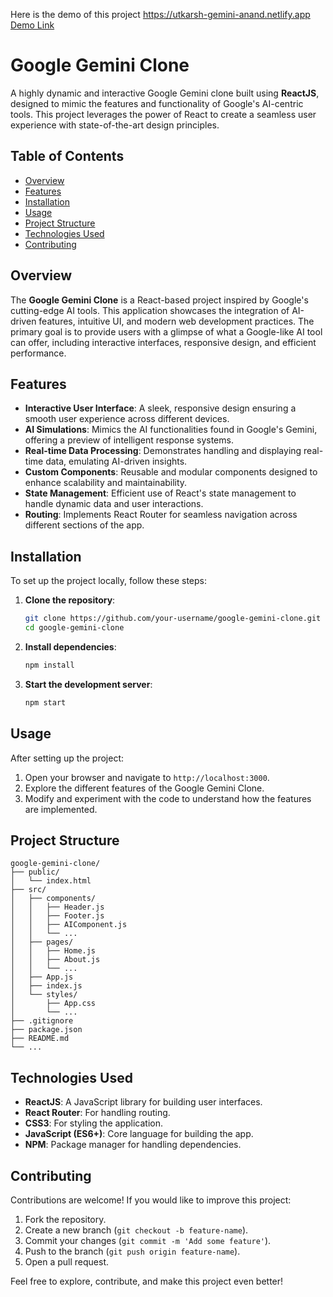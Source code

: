 Here is the demo of this project
https://utkarsh-gemini-anand.netlify.app
[Demo Link]()

# Google Gemini Clone

A highly dynamic and interactive Google Gemini clone built using **ReactJS**, designed to mimic the features and functionality of Google's AI-centric tools. This project leverages the power of React to create a seamless user experience with state-of-the-art design principles.

## Table of Contents

- [Overview](#overview)
- [Features](#features)
- [Installation](#installation)
- [Usage](#usage)
- [Project Structure](#project-structure)
- [Technologies Used](#technologies-used)
- [Contributing](#contributing)


## Overview

The **Google Gemini Clone** is a React-based project inspired by Google's cutting-edge AI tools. This application showcases the integration of AI-driven features, intuitive UI, and modern web development practices. The primary goal is to provide users with a glimpse of what a Google-like AI tool can offer, including interactive interfaces, responsive design, and efficient performance.

## Features

- **Interactive User Interface**: A sleek, responsive design ensuring a smooth user experience across different devices.
- **AI Simulations**: Mimics the AI functionalities found in Google's Gemini, offering a preview of intelligent response systems.
- **Real-time Data Processing**: Demonstrates handling and displaying real-time data, emulating AI-driven insights.
- **Custom Components**: Reusable and modular components designed to enhance scalability and maintainability.
- **State Management**: Efficient use of React's state management to handle dynamic data and user interactions.
- **Routing**: Implements React Router for seamless navigation across different sections of the app.

## Installation

To set up the project locally, follow these steps:

1. **Clone the repository**:
   ```bash
   git clone https://github.com/your-username/google-gemini-clone.git
   cd google-gemini-clone
   ```

2. **Install dependencies**:
   ```bash
   npm install
   ```

3. **Start the development server**:
   ```bash
   npm start
   ```

## Usage

After setting up the project:

1. Open your browser and navigate to `http://localhost:3000`.
2. Explore the different features of the Google Gemini Clone.
3. Modify and experiment with the code to understand how the features are implemented.

## Project Structure

```
google-gemini-clone/
├── public/
│   └── index.html
├── src/
│   ├── components/
│   │   ├── Header.js
│   │   ├── Footer.js
│   │   ├── AIComponent.js
│   │   └── ...
│   ├── pages/
│   │   ├── Home.js
│   │   ├── About.js
│   │   └── ...
│   ├── App.js
│   ├── index.js
│   └── styles/
│       ├── App.css
│       └── ...
├── .gitignore
├── package.json
├── README.md
└── ...
```

## Technologies Used

- **ReactJS**: A JavaScript library for building user interfaces.
- **React Router**: For handling routing.
- **CSS3**: For styling the application.
- **JavaScript (ES6+)**: Core language for building the app.
- **NPM**: Package manager for handling dependencies.

## Contributing

Contributions are welcome! If you would like to improve this project:

1. Fork the repository.
2. Create a new branch (`git checkout -b feature-name`).
3. Commit your changes (`git commit -m 'Add some feature'`).
4. Push to the branch (`git push origin feature-name`).
5. Open a pull request.


Feel free to explore, contribute, and make this project even better!


